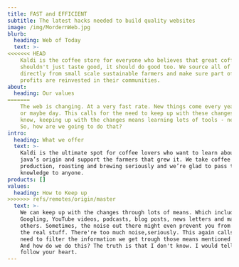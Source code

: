 ```yaml
---
title: FAST and EFFICIENT
subtitle: The latest hacks needed to build quality websites
image: /img/MordernWeb.jpg
blurb:
  heading: Web of Today
  text: >-
<<<<<<< HEAD
    Kaldi is the coffee store for everyone who believes that great coffee
    shouldn't just taste good, it should do good too. We source all of our beans
    directly from small scale sustainable farmers and make sure part of the
    profits are reinvested in their communities.
about:
  heading: Our values
=======
    The web is changing. At a very fast rate. New things come every year, month
    or maybe day. This calls for the need to keep up with these changes. And you
    know, keeping up with the changes means learning lots of tools - new tools.
    So, how are we going to do that?
intro:
  heading: What we offer
  text: >-
    Kaldi is the ultimate spot for coffee lovers who want to learn about their
    java’s origin and support the farmers that grew it. We take coffee
    production, roasting and brewing seriously and we’re glad to pass that
    knowledge to anyone.
products: []
values:
  heading: How to Keep up
>>>>>>> refs/remotes/origin/master
  text: >-
    We can keep up with the changes through lots of means. Which include:
    Googling, YouTube videos, podcasts, blog posts, news letters and many
    others. Sometimes, the noise out there might even prevent you from knowing
    the real stuff. There're too much noise,seriously. This again calls for the
    need to filter the information we get trough those means mentioned above.
    And how do we do this? The truth is that I don't know. I would tell you to
    follow your heart.
---
```


